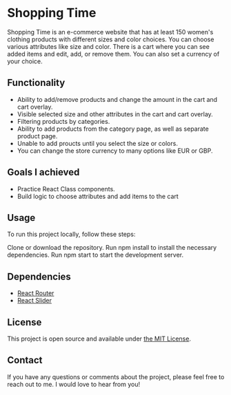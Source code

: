 <img src=""></img>
<img src=""></img>

# Shopping Time
Shopping Time is an e-commerce website that has at least 150 women's clothing products with different sizes and color choices. You can choose various attributes like size and color. There is a cart where you can see added items and edit, add, or remove them. You can also set a currency of your choice.

## Functionality
- Ability to add/remove products and change the amount in the cart and cart overlay.
- Visible selected size and other attributes in the cart and cart overlay.
- Filtering products by categories.
- Ability to add products from the category page, as well as separate product page.
- Unable to add proucts until you select the size or colors.
- You can change the store currency to many options like EUR or GBP.

## Goals I achieved
- Practice React Class components.
- Build logic to choose attributes and add items to the cart

## Usage
To run this project locally, follow these steps:

Clone or download the repository.
Run npm install to install the necessary dependencies.
Run npm start to start the development server.

## Dependencies

- [React Router](https://www.npmjs.com/package/react-router-dom)
- [React Slider](https://www.npmjs.com/package/react-simple-image-slider)

##  License
This project is open source and available under [the MIT License](https://opensource.org/licenses/MIT).

## Contact
If you have any questions or comments about the project, please feel free to reach out to me. I would love to hear from you!